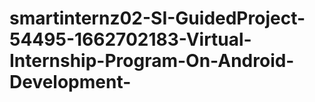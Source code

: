 # smartinternz02-SI-GuidedProject-54495-1662702183-Virtual-Internship-Program-On-Android-Development-